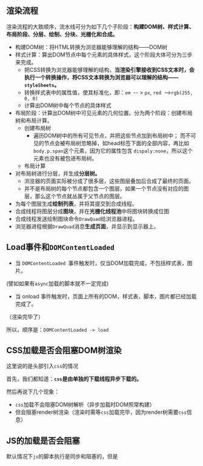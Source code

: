 ## 渲染流程

渲染流程的大致顺序，流水线可分为如下几个子阶段：**构建DOM树、样式计算、布局阶段、分层、绘制、分块、光栅化和合成。**

- 构建DOM树：将HTML转换为浏览器能够理解的结构——DOM树
- 样式计算：算出DOM节点中每个元素的具体样式，这个阶段大体可分为三步来完成。
  - 把CSS转换为浏览器能够理解的结构，**当渲染引擎接收到CSS文本时，会执行一个转换操作，将CSS文本转换为浏览器可以理解的结构——`styleSheets`。**
  - 转换样式表中的属性值，使其标准化，即：`em `-- > `px`, `red `-->`rgb(255, 0, 0)`
  - 计算出DOM树中每个节点的具体样式
- 布局阶段：计算出DOM树中可见元素的几何位置。分为两个阶段：创建布局树和布局计算。
  - 创建布局树
    - 遍历DOM树中的所有可见节点，并把这些节点加到布局树中；
      而不可见的节点会被布局树忽略掉，如head标签下面的全部内容，再比如`body.p.span`这个元素，因为它的属性包含 `dispaly:none`，所以这个元素也没有被包进布局树。
  - 布局计算
- 对布局树进行分层，并生成**分层树。**
  - 浏览器的页面实际被分成了很多层，这些图层叠加后合成了最终的页面。
  - 并不是布局树的每个节点都包含一个图层，如果一个节点没有对应的图层，那么这个节点就丛属于父节点的图层。
- 为每个图层生成**绘制列表**，并将其提交到合成线程。
- 合成线程将图层分成**图块**，并在**光栅化线程池**中将图块转换成位图
- 合成线程发送绘制图块命令`DrawQuad`给浏览器进程。
- 浏览器进程根据`DrawQuad`消息**生成页面**，并显示到显示器上。

## Load事件和`DOMContentLoaded`

- 当 `DOMContentLoaded `事件触发时，仅当DOM加载完成，不包括样式表，图片。

(譬如如果有`async`加载的脚本就不一定完成)

- 当 onload 事件触发时，页面上所有的DOM，样式表，脚本，图片都已经加载完成了。

（渲染完毕了）

所以，顺序是：`DOMContentLoaded -> load`

## CSS加载是否会阻塞DOM树渲染

这里说的是头部引入`css`的情况

首先，我们都知道：**`css`是由单独的下载线程异步下载的。**

然后再说下几个现象：

- `css`加载不会阻塞DOM树解析（异步加载时DOM照常构建）
- 但会阻塞render树渲染（渲染时需等`css`加载完毕，因为render树需要`css`信息）

## JS的加载是否会阻塞

默认情况下`js`的脚本执行是同步和阻塞的，但是 <script> 标签有` defer` 和 `async` 属性, 这可以改变脚本的执行方式，这些都是布尔类型了，没有值，只需要出现在 <script> 标签里即可。

**defer** 属性标注的脚本是延迟脚本，使得浏览器延迟脚本的执行，也就是说，脚本会被异步下载但是不会被执行，直到文档的载入和解析完成，并可以操作，脚本才会被执行。

**async** 属性标注的脚本是异步脚本，即异步下载脚本时，不会阻塞文档解析，但是一旦下载完成后，立即执行，阻塞文档解析。

**延迟脚本**会按他们在文档里的出现顺序执行

**异步脚本**在它们载入后执行，但是不能保证执行顺序。

使用`async`的意义就在于使得下载脚本时，不会阻塞文档的解析。因为`async`的脚本执行顺序是没有保证的，因此要确认脚本间没有依赖关系。

## 相关概念

相关概念有了上面介绍渲染流水线的基础，我们再来看看三个和渲染流水线相关的概念——“**重排”“重绘”和“合成**”。

理解了这三个概念对于你后续Web的性能优化会有很大帮助。

1、更新了元素的几何属性（重排）

更新元素的几何属性从上图可以看出，如果你通过JavaScript或者CSS修改元素的几何位置属性，例如改变元素的宽度、高度等，那么浏览器会触发重新布局，解析之后的一系列子阶段，这个过程就叫重排。无疑，重排需要更新完整的渲染流水线，所以开销也是最大的。

2、更新元素的绘制属性（重绘）接下来，我们再来看看重绘，比如通过JavaScript更改某些元素的背景颜色，渲染流水线会怎样调整呢？

更新元素背景从图中可以看出，如果修改了元素的背景颜色，那么布局阶段将不会被执行，因为并没有引起几何位置的变换，所以就直接进入了绘制阶段，然后执行之后的一系列子阶段，这个过程就叫重绘。相较于重排操作，重绘省去了布局和分层阶段，所以执行效率会比重排操作要高一些。

3、直接合成阶段那如果你更改一个既不要布局也不要绘制的属性，会发生什么变化呢？渲染引擎将跳过布局和绘制，只执行后续的合成操作，我们把这个过程叫做合成。

避开重排和重绘在上图中，我们使用了CSS的transform来实现动画效果，这可以避开重排和重绘阶段，直接在非主线程上执行合成动画操作。这样的效率是最高的，因为是在非主线程上合成，并没有占用主线程的资源，另外也避开了布局和绘制两个子阶段，所以相对于重绘和重排，合成能大大提升绘制效率。